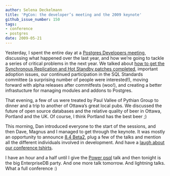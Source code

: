 ```yaml
---
author: Selena Deckelmann
title: 'PgCon: the developer’s meeting and the 2009 keynote'
github_issue_number: 150
tags:
- conference
- postgres
date: 2009-05-21
---
```




Yesterday, I spent the entire day at a [Postgres Developers meeting](https://wiki.postgresql.org/wiki/PgCon_2009_Developer_Meeting), discussing what happened over the last year, and how we’re going to tackle a series of critical problems in the next year. We talked about [how to get the Synchronous Replication and Hot Standby patches completed](http://petereisentraut.blogspot.com/2009/05/pgcon-2009-second-day.html), important adoption issues, our continued participation in the SQL Standards committee (a surprising number of people were interested!), moving forward with alpha releases after commitfests (woo!), and creating a better infrastucture for managing modules and addons to Postgres. 

That evening, a few of us were treated by Paul Vallee of Pythian Group to dinner and a trip to another of Ottawa’s great local pubs. We discussed the future of open source databases and the relative quality of beer in Ottawa, Portland and the UK. Of course, I think Portland has the best beer ;) 

This morning, Dan introduced everyone to the start of the sessions, and then Dave, Magnus and I managed to get through the keynote. It was mostly an opportunity to announce [8.4 Beta2](https://www.postgresql.org/about/news.1086), plug a few of the talks and mention all the different individuals involved in development. And have a [laugh about our conference tshirts](http://yfrog.com/5jb9wj).

I have an hour and a half until I give the [Power psql](http://www.pgcon.org/2009/schedule/events/167.en.html) talk and then tonight is the big EnterpriseDB party. And one more talk tomorrow. And lightning talks. What a full conference :)


